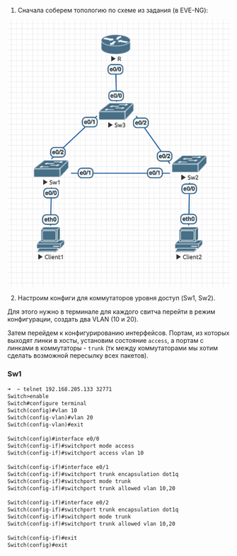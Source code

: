 1. Сначала соберем топологию по схеме из задания (в EVE-NG):

![topology](imgs/1.png)

2. Настроим конфиги для коммутаторов уровня доступ (Sw1, Sw2).

Для этого нужно в терминале для каждого свитча перейти в режим конфигурации, создать два VLAN (10 и 20).

Затем перейдем к конфигурированию интерфейсов. Портам, из которых выходят линки в хосты, установим состояние `access`, а портам c линками в коммутаторы - `trunk` (тк между коммутаторами мы хотим сделать возможной пересылку всех пакетов).

### Sw1

```
➜  ~ telnet 192.168.205.133 32771
Switch>enable
Switch#configure terminal
Switch(config)#vlan 10
Switch(config-vlan)#vlan 20
Switch(config-vlan)#exit

Switch(config)#interface e0/0
Switch(config-if)#switchport mode access
Switch(config-if)#switchport access vlan 10

Switch(config-if)#interface e0/1
Switch(config-if)#switchport trunk encapsulation dot1q 
Switch(config-if)#switchport mode trunk
Switch(config-if)#switchport trunk allowed vlan 10,20

Switch(config-if)#interface e0/2                      
Switch(config-if)#switchport trunk encapsulation dot1q
Switch(config-if)#switchport mode trunk               
Switch(config-if)#switchport trunk allowed vlan 10,20

Switch(config-if)#exit
Switch(config)#exit
```
